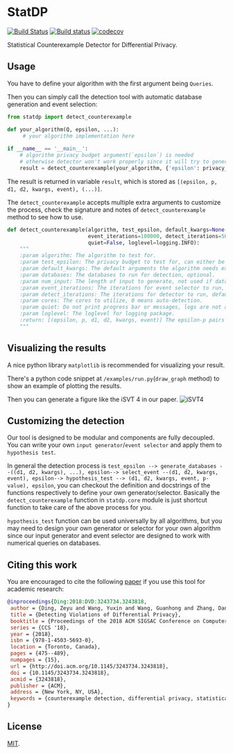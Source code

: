 # StatDP 
[![Build Status](https://travis-ci.com/RyanWangGit/statdp.svg?branch=master)](https://travis-ci.com/RyanWangGit/statdp) [![Build status](https://ci.appveyor.com/api/projects/status/b6ul9tami06i2yge/branch/master?svg=true)](https://ci.appveyor.com/project/RyanWangGit/statdp/branch/master)  [![codecov](https://codecov.io/gh/RyanWangGit/statdp/branch/master/graph/badge.svg)](https://codecov.io/gh/RyanWangGit/statdp)

Statistical Counterexample Detector for Differential Privacy.

## Usage
You have to define your algorithm with the first argument being `Queries`.

Then you can simply call the detection tool with automatic database generation and event selection:
```python
from statdp import detect_counterexample

def your_algorithm(Q, epsilon, ...):
     # your algorithm implementation here
 
if __name__ == '__main__':
    # algorithm privacy budget argument(`epsilon`) is needed
    # otherwise detector won't work properly since it will try to generate a privacy budget
    result = detect_counterexample(your_algorithm, {'epsilon': privacy_budget}, test_epsilon)
```

The result is returned in variable `result`, which is stored as `[(epsilon, p, d1, d2, kwargs, event), (...)]`. 

The `detect_counterexample` accepts multiple extra arguments to customize the process, check the signature and notes of `detect_counterexample` method to see how to use.

```python
def detect_counterexample(algorithm, test_epsilon, default_kwargs=None, databases=None, num_input=(5, 10),
                          event_iterations=100000, detect_iterations=500000, cores=0,
                          quiet=False, loglevel=logging.INFO):
    """
    :param algorithm: The algorithm to test for.
    :param test_epsilon: The privacy budget to test for, can either be a number or a tuple/list.
    :param default_kwargs: The default arguments the algorithm needs except the first Queries argument.
    :param databases: The databases to run for detection, optional.
    :param num_input: The length of input to generate, not used if database param is specified.
    :param event_iterations: The iterations for event selector to run, default is 100000.
    :param detect_iterations: The iterations for detector to run, default is 500000.
    :param cores: The cores to utilize, 0 means auto-detection.
    :param quiet: Do not print progress bar or messages, logs are not affected, default is False.
    :param loglevel: The loglevel for logging package.
    :return: [(epsilon, p, d1, d2, kwargs, event)] The epsilon-p pairs along with databases/arguments/selected event.
    """
```

## Visualizing the results
A nice python library `matplotlib` is recommended for visualizing your result. 

There's a python code snippet at `/examples/run.py`(`draw_graph` method) to show an example of plotting the results.

Then you can generate a figure like the iSVT 4 in our paper.
![iSVT4](https://raw.githubusercontent.com/RyanWangGit/StatDP/master/examples/iSVT4.svg?sanitize=true)

## Customizing the detection
Our tool is designed to be modular and components are fully decoupled. You can write your own `input generator`/`event selector` and apply them to `hypothesis test`.

In general the detection process is `test_epsilon --> generate_databases --((d1, d2, kwargs), ...), epsilon--> select_event --(d1, d2, kwargs, event), epsilon--> hypothesis_test --> (d1, d2, kwargs, event, p-value), epsilon`, you can checkout the definition and docstrings of the functions respectively to define your own generator/selector. Basically the `detect_counterexample` function in `statdp.core` module is just shortcut function to take care of the above process for you.

`hypothesis_test` function can be used universally by all algorithms, but you may need to design your own generator or selector for your own algorithm since our input generator and event selector are designed to work with numerical queries on databases.

## Citing this work

You are encouraged to cite the following [paper](https://arxiv.org/pdf/1805.10277.pdf) if you use this tool for academic research:

```bibtex
@inproceedings{Ding:2018:DVD:3243734.3243818,
 author = {Ding, Zeyu and Wang, Yuxin and Wang, Guanhong and Zhang, Danfeng and Kifer, Daniel},
 title = {Detecting Violations of Differential Privacy},
 booktitle = {Proceedings of the 2018 ACM SIGSAC Conference on Computer and Communications Security},
 series = {CCS '18},
 year = {2018},
 isbn = {978-1-4503-5693-0},
 location = {Toronto, Canada},
 pages = {475--489},
 numpages = {15},
 url = {http://doi.acm.org/10.1145/3243734.3243818},
 doi = {10.1145/3243734.3243818},
 acmid = {3243818},
 publisher = {ACM},
 address = {New York, NY, USA},
 keywords = {counterexample detection, differential privacy, statistical testing},
} 
```

## License
[MIT](https://github.com/RyanWangGit/StatDP/blob/master/LICENSE).
